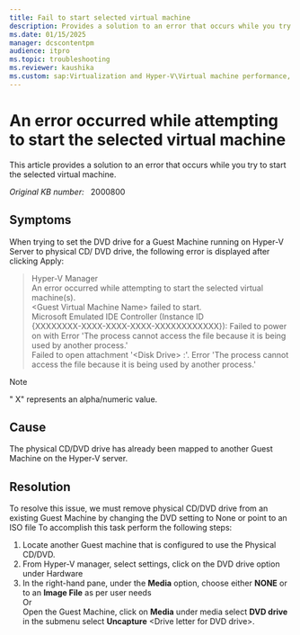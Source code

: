 ```yaml
---
title: Fail to start selected virtual machine
description: Provides a solution to an error that occurs while you try to  start the selected virtual machine.
ms.date: 01/15/2025
manager: dcscontentpm
audience: itpro
ms.topic: troubleshooting
ms.reviewer: kaushika
ms.custom: sap:Virtualization and Hyper-V\Virtual machine performance, csstroubleshoot
---
```

# An error occurred while attempting to start the selected virtual machine

This article provides a solution to an error that occurs while you try to  start the selected virtual machine.

_Original KB number:_ &nbsp; 2000800

## Symptoms

When trying to set the DVD drive for a Guest Machine running on Hyper-V Server to physical CD/ DVD drive, the following error is displayed after clicking Apply:

> Hyper-V Manager  
An error occurred while attempting to start the selected virtual machine(s).  
\<Guest Virtual Machine Name> failed to start.  
Microsoft Emulated IDE Controller (Instance ID  
{XXXXXXXX-XXXX-XXXX-XXXX-XXXXXXXXXXXX}): Failed to power on with Error 'The process cannot access the file because it is being used by another process.'  
Failed to open attachment '\<Disk Drive> :'. Error 'The process cannot access the file because it is being used by another process.'

> [!Note]
> " X" represents an alpha/numeric value.

## Cause

The physical CD/DVD drive has already been mapped to another Guest Machine on the Hyper-V server.

## Resolution

To resolve this issue,  we must remove physical CD/DVD drive from an existing Guest Machine by changing the DVD setting to None or point to an ISO file
To accomplish this task perform the following steps:

1. Locate another Guest machine that is configured to use the Physical CD/DVD.
2. From Hyper-V manager, select settings, click on the DVD drive option under Hardware
3. In the right-hand pane,  under the **Media** option, choose either **NONE** or to an **Image File** as per user needs  
Or  
Open the Guest Machine, click on **Media** under media select **DVD drive** in the submenu select **Uncapture** \<Drive letter for DVD drive>.
